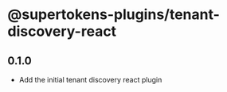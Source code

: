 # @supertokens-plugins/tenant-discovery-react

## 0.1.0

- Add the initial tenant discovery react plugin

